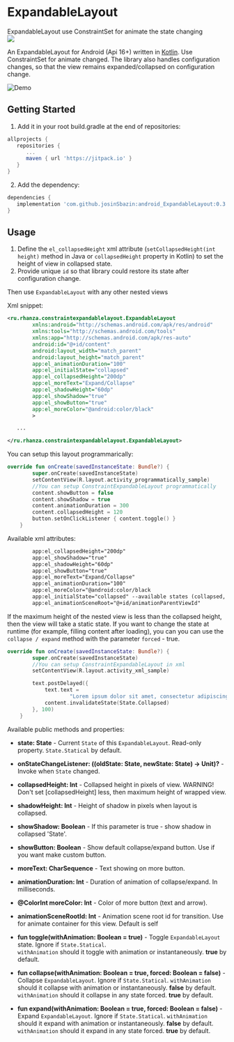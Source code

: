 # ExpandableLayout
ExpandableLayout use ConstraintSet for animate the state changing  
[![](https://jitpack.io/v/josinSbazin/android_ExpandableLayout.svg)](https://jitpack.io/#josinSbazin/android_ExpandableLayout)

An ExpandableLayout for Android (Api 16+) written in
[Kotlin](https://kotlinlang.org/).
Use ConstraintSet for animate changed.
The library also handles configuration changes, so that the view remains
expanded/collapsed on configuration change.

![Demo](https://github.com/josinSbazin/pics/blob/master/expandable1.gif)

## Getting Started

1. Add it in your root build.gradle at the end of repositories:
```groovy
allprojects {
   repositories {
      ...
      maven { url 'https://jitpack.io' }
   }
} 
```
2. Add the dependency:
```groovy
dependencies {
   implementation 'com.github.josinSbazin:android_ExpandableLayout:0.3'
}
```

## Usage

1. Define the `el_collapsedHeight` xml attribute (`setCollapsedHeight(int height)` method in Java or `collapsedHeight` property in Kotlin) to set the height of view in collapsed state.
2. Provide unique `id` so that library could restore its state after configuration change.

Then use `ExpandableLayout` with any other nested views

Xml snippet:
```xml
<ru.rhanza.constraintexpandablelayout.ExpandableLayout
        xmlns:android="http://schemas.android.com/apk/res/android"
        xmlns:tools="http://schemas.android.com/tools"
        xmlns:app="http://schemas.android.com/apk/res-auto"
        android:id="@+id/content"
        android:layout_width="match_parent"
        android:layout_height="match_parent"
        app:el_animationDuration="100"
        app:el_initialState="collapsed"
        app:el_collapsedHeight="200dp"
        app:el_moreText="Expand/Collapse"
        app:el_shadowHeight="60dp"
        app:el_showShadow="true"
        app:el_showButton="true"
        app:el_moreColor="@android:color/black"
        >

   ...

</ru.rhanza.constraintexpandablelayout.ExpandableLayout>
```

You can setup this layout programmarically:
```kotlin
override fun onCreate(savedInstanceState: Bundle?) {
        super.onCreate(savedInstanceState)
        setContentView(R.layout.activity_programmatically_sample)
        //You can setup ConstraintExpandableLayout programmatically
        content.showButton = false
        content.showShadow = true
        content.animationDuration = 300
        content.collapsedHeight = 120
        button.setOnClickListener { content.toggle() }
    }
```

Available xml attributes:
```xml
        app:el_collapsedHeight="200dp"
        app:el_showShadow="true"
        app:el_shadowHeight="60dp"
        app:el_showButton="true"
        app:el_moreText="Expand/Collapse"
        app:el_animationDuration="100"
        app:el_moreColor="@android:color/black
        app:el_initialState="collapsed" --available states (collapsed, expanded, statical)
        app:el_animationSceneRoot="@+id/animationParentViewId"
```

If the maximum height of the nested view is less than the collapsed height, then the view will take a static state.
If you want to change the state at runtime (for example, filling content after loading), you can  you can use the 
`collapse / expand` method with the parameter `forced` - true.
```kotlin
override fun onCreate(savedInstanceState: Bundle?) {
        super.onCreate(savedInstanceState)
        //You can setup ConstraintExpandableLayout in xml
        setContentView(R.layout.activity_xml_sample)

        text.postDelayed({
            text.text =
                    "Lorem ipsum dolor sit amet, consectetur adipiscing elit, sed do eiusmod tempor incididunt ut labore et dolore magna aliqua. Ut enim ad minim veniam, quis nostrud exercitation ullamco laboris nisi ut aliquip ex ea commodo consequat. Duis aute irure dolor in reprehenderit in voluptate velit esse cillum dolore eu fugiat nulla pariatur. Excepteur sint occaecat cupidatat non proident, sunt in culpa qui officia deserunt mollit anim id est laborum."
            content.invalidateState(State.Collapsed)
        }, 100)
    }
```

Available public methods and properties:
*   **state: State** -  Current `State` of this `ExpandableLayout`. Read-only property. `State.Statical` by default.
*   **onStateChangeListener: ((oldState: State, newState: State) -> Unit)?** - Invoke when `State` changed.
*   **collapsedHeight: Int** - Collapsed height in pixels of view. WARNING! Don't set [collapsedHeight] less, then maximum height of wrapped view.
*   **shadowHeight: Int** - Height of shadow in pixels when layout is collapsed.
*   **showShadow: Boolean** - If this parameter is true - show shadow in collapsed 'State'.
*   **showButton: Boolean** - Show default collapse/expand button. Use if you want make custom button.
*   **moreText: CharSequence** - Text showing on more button.
*   **animationDuration: Int** - Duration of animation of collapse/expand. In milliseconds.
*   **@ColorInt moreColor: Int** - Color of more button (text and arrow).
*   **animationSceneRootId: Int** - Animation scene root id for transition. Use for animate container for this view.  Default is self

*   **fun toggle(withAnimation: Boolean = true)** - Toggle `ExpandableLayout` state. Ignore if `State.Statical`.  
`withAnimation` should it toggle with animation or instantaneously. **true** by default.
*   **fun collapse(withAnimation: Boolean = true, forced: Boolean = false)** -  Collapse `ExpandableLayout`. Ignore if `State.Statical`. 
`withAnimation` should it collapse with animation or instantaneously. **false** by default.  
`withAnimation` should it collapse in any state forced. **true** by default.
*   **fun expand(withAnimation: Boolean = true, forced: Boolean = false)** -  Expand `ExpandableLayout`. Ignore if `State.Statical`. 
`withAnimation` should it expand with animation or instantaneously. **false** by default.  
`withAnimation` should it expand in any state forced. **true** by default.

